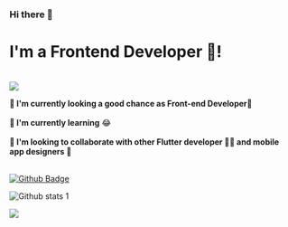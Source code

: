 ### Hi there 👋

<h1> I'm a Frontend Developer 🚀!</h1> <br/>
<img src='https://img.freepik.com/free-vector/hand-coding-concept-illustration_114360-8193.jpg?w=1380&t=st=1686516098~exp=1686516698~hmac=25bd2d599693a05a9cbf25907f488d79cfbd0d9e9b174f9f732786dfc9250ace' />

<b> 🔭 I'm currently looking a good chance as Front-end Developer🌱 </b><br/><br/>
<b>🌱 I'm currently learning</b> 😂<br/><br/>
<b>👯 I'm looking to collaborate with other Flutter developer 👩‍💻 and mobile app designers </b>🎨<br/><br/>



[![Github Badge](https://img.shields.io/badge/-Github-000?style=quare&labelColor=000&logo=Github&logoColor=white&link=link)](https://github.com/zehracelk?tab=repositories) 

![Github stats 1](https://github-readme-stats.vercel.app/api?username=zehracelk&show_icons=true&theme=gradient)

<img src="https://res.cloudinary.com/practicaldev/image/fetch/s--E4gnEuy_--/c_limit%2Cf_auto%2Cfl_progressive%2Cq_66%2Cw_880/https://dev-to-uploads.s3.amazonaws.com/uploads/articles/233m04x0r0lv60payria.gif">
